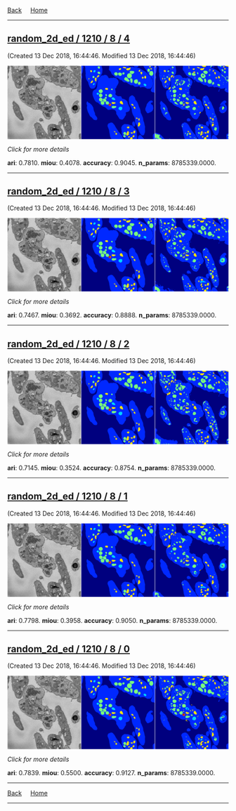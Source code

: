 
[Back](..)&nbsp;&nbsp;&nbsp;&nbsp;&nbsp;[Home](https://leapmanlab.github.io/snapshots)

---

<div class="summary"><a href="4"><h2>random_2d_ed / 1210 / 8 / 4</h2></a><p>(Created 13 Dec 2018, 16:44:46. Modified 13 Dec 2018, 16:44:46)
</p><a href="4"><img src="4/media/summary.png" align="center"></a><p>
<i>Click for more details</i>
</p></div>

**ari**: 0.7810. **miou**: 0.4078. **accuracy**: 0.9045. **n_params**: 8785339.0000. 

---

<div class="summary"><a href="3"><h2>random_2d_ed / 1210 / 8 / 3</h2></a><p>(Created 13 Dec 2018, 16:44:46. Modified 13 Dec 2018, 16:44:46)
</p><a href="3"><img src="3/media/summary.png" align="center"></a><p>
<i>Click for more details</i>
</p></div>

**ari**: 0.7467. **miou**: 0.3692. **accuracy**: 0.8888. **n_params**: 8785339.0000. 

---

<div class="summary"><a href="2"><h2>random_2d_ed / 1210 / 8 / 2</h2></a><p>(Created 13 Dec 2018, 16:44:46. Modified 13 Dec 2018, 16:44:46)
</p><a href="2"><img src="2/media/summary.png" align="center"></a><p>
<i>Click for more details</i>
</p></div>

**ari**: 0.7145. **miou**: 0.3524. **accuracy**: 0.8754. **n_params**: 8785339.0000. 

---

<div class="summary"><a href="1"><h2>random_2d_ed / 1210 / 8 / 1</h2></a><p>(Created 13 Dec 2018, 16:44:46. Modified 13 Dec 2018, 16:44:46)
</p><a href="1"><img src="1/media/summary.png" align="center"></a><p>
<i>Click for more details</i>
</p></div>

**ari**: 0.7798. **miou**: 0.3958. **accuracy**: 0.9050. **n_params**: 8785339.0000. 

---

<div class="summary"><a href="0"><h2>random_2d_ed / 1210 / 8 / 0</h2></a><p>(Created 13 Dec 2018, 16:44:46. Modified 13 Dec 2018, 16:44:46)
</p><a href="0"><img src="0/media/summary.png" align="center"></a><p>
<i>Click for more details</i>
</p></div>

**ari**: 0.7839. **miou**: 0.5500. **accuracy**: 0.9127. **n_params**: 8785339.0000. 

---

[Back](..)&nbsp;&nbsp;&nbsp;&nbsp;&nbsp;[Home](https://leapmanlab.github.io/snapshots)

---